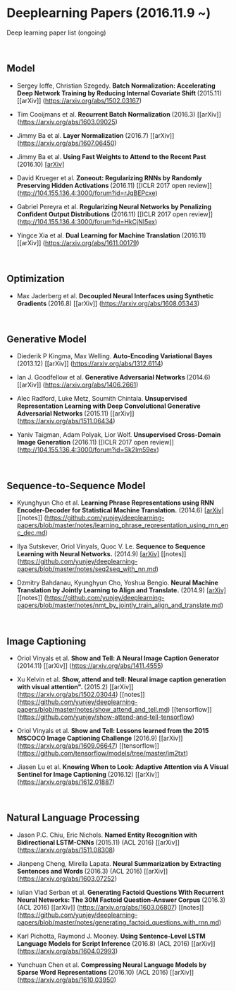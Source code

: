 # Deeplearning Papers (2016.11.9 ~) 
Deep learning paper list (ongoing)

<br>

## Model
* Sergey Ioffe, Christian Szegedy. <b> Batch Normalization: Accelerating Deep Network Training by Reducing Internal Covariate Shift </b> (2015.11) [[arXiv]] (https://arxiv.org/abs/1502.03167)

* Tim Cooijmans et al. <b> Recurrent Batch Normalization </b> (2016.3) [[arXiv]] (https://arxiv.org/abs/1603.09025)

* Jimmy Ba et al. <b> Layer Normalization </b> (2016.7) [[arXiv]] (https://arxiv.org/abs/1607.06450)

* Jimmy Ba et al. <b> Using Fast Weights to Attend to the Recent Past </b> (2016.10) [[arXiv]](https://arxiv.org/abs/1610.06258)

* David Krueger et al. <b> Zoneout: Regularizing RNNs by Randomly Preserving Hidden Activations </b> (2016.11) [[ICLR 2017 open review]] (http://104.155.136.4:3000/forum?id=rJqBEPcxe)

* Gabriel Pereyra et al. <b> Regularizing Neural Networks by Penalizing Confident Output Distributions </b> (2016.11) [[ICLR 2017 open review]] (http://104.155.136.4:3000/forum?id=HkCjNI5ex)

* Yingce Xia et al. <b> Dual Learning for Machine Translation </b> (2016.11) [[arXiv]] (https://arxiv.org/abs/1611.00179)

<br>

## Optimization 

* Max Jaderberg et al. <b> Decoupled Neural Interfaces using Synthetic Gradients </b> (2016.8) [[arXiv]] (https://arxiv.org/abs/1608.05343)

<br>

## Generative Model

* Diederik P Kingma, Max Welling. <b> Auto-Encoding Variational Bayes </b> (2013.12) [[arXiv]] (https://arxiv.org/abs/1312.6114)

* Ian J. Goodfellow et al. <b> Generative Adversarial Networks </b> (2014.6) [[arXiv]] (https://arxiv.org/abs/1406.2661)

* Alec Radford, Luke Metz, Soumith Chintala. <b> Unsupervised Representation Learning with Deep Convolutional Generative Adversarial Networks </b> (2015.11) [[arXiv]] (https://arxiv.org/abs/1511.06434)

* Yaniv Taigman, Adam Polyak, Lior Wolf. <b>Unsupervised Cross-Domain Image Generation</b> (2016.11) [[ICLR 2017 open review]] (http://104.155.136.4:3000/forum?id=Sk2Im59ex) 

<br>

## Sequence-to-Sequence Model
* Kyunghyun Cho et al. <b>Learning Phrase Representations using RNN Encoder-Decoder for Statistical Machine Translation.</b> (2014.6) [[arXiv]](https://arxiv.org/abs/1406.1078) [[notes]] (https://github.com/yunjey/deeplearning-papers/blob/master/notes/learning_phrase_representation_using_rnn_enc_dec.md)

* Ilya Sutskever, Oriol Vinyals, Quoc V. Le. <b> Sequence to Sequence Learning with Neural Networks.</b> (2014.9) [[arXiv]](https://arxiv.org/abs/1409.3215) [[notes]] (https://github.com/yunjey/deeplearning-papers/blob/master/notes/seq2seq_with_nn.md)

* Dzmitry Bahdanau, Kyunghyun Cho, Yoshua Bengio. <b> Neural Machine Translation by Jointly Learning to Align and Translate.</b> (2014.9) [[arXiv]](https://arxiv.org/abs/1409.0473) [[notes]] (https://github.com/yunjey/deeplearning-papers/blob/master/notes/nmt_by_jointly_train_align_and_translate.md)

<br>

## Image Captioning
* Oriol Vinyals et al. <b> Show and Tell: A Neural Image Caption Generator </b> (2014.11) [[arXiv]] (https://arxiv.org/abs/1411.4555) 

* Xu Kelvin et al. <b> Show, attend and tell: Neural image caption generation with visual attention". </b> (2015.2) [[arXiv]] (https://arxiv.org/abs/1502.03044) [[notes]] (https://github.com/yunjey/deeplearning-papers/blob/master/notes/show_attend_and_tell.md)  [[tensorflow]] (https://github.com/yunjey/show-attend-and-tell-tensorflow)

* Oriol Vinyals et al. <b> Show and Tell: Lessons learned from the 2015 MSCOCO Image Captioning Challenge </b> (2016.9) [[arXiv]] (https://arxiv.org/abs/1609.06647) [[tensorflow]] (https://github.com/tensorflow/models/tree/master/im2txt)

* Jiasen Lu et al. <b> Knowing When to Look: Adaptive Attention via A Visual Sentinel for Image Captioning </b> (2016.12) [[arXiv]] (https://arxiv.org/abs/1612.01887)

<br>

## Natural Language Processing

* Jason P.C. Chiu, Eric Nichols. <b> Named Entity Recognition with Bidirectional LSTM-CNNs </b> (2015.11) (ACL 2016) [[arXiv]] (https://arxiv.org/abs/1511.08308) 

* Jianpeng Cheng, Mirella Lapata. <b> Neural Summarization by Extracting Sentences and Words </b> (2016.3) (ACL 2016) [[arXiv]] (https://arxiv.org/abs/1603.07252)

* Iulian Vlad Serban et al. <b> Generating Factoid Questions With Recurrent Neural Networks: The 30M Factoid Question-Answer Corpus </b> (2016.3) (ACL 2016) [[arXiv]] (https://arxiv.org/abs/1603.06807) [[notes]] (https://github.com/yunjey/deeplearning-papers/blob/master/notes/generating_factoid_questions_with_rnn.md) 

* Karl Pichotta, Raymond J. Mooney. <b> Using Sentence-Level LSTM Language Models for Script Inference </b> (2016.8) (ACL 2016) [[arXiv]] (https://arxiv.org/abs/1604.02993)

* Yunchuan Chen et al. <b> Compressing Neural Language Models by Sparse Word Representations </b> (2016.10) (ACL 2016) [[arXiv]] (https://arxiv.org/abs/1610.03950)

